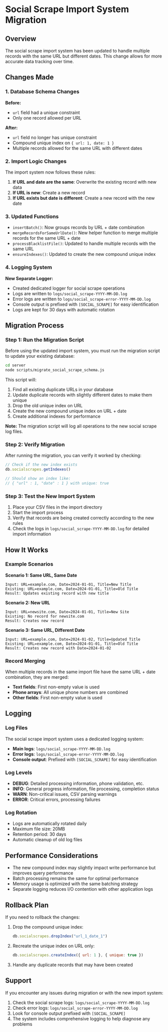 # Social Scrape Import System Migration

## Overview

The social scrape import system has been updated to handle multiple records with the same URL but different dates. This change allows for more accurate data tracking over time.

## Changes Made

### 1. Database Schema Changes

**Before:**
- `url` field had a unique constraint
- Only one record allowed per URL

**After:**
- `url` field no longer has unique constraint
- Compound unique index on `{ url: 1, date: 1 }`
- Multiple records allowed for the same URL with different dates

### 2. Import Logic Changes

The import system now follows these rules:

1. **If URL and date are the same**: Overwrite the existing record with new data
2. **If URL is new**: Create a new record
3. **If URL exists but date is different**: Create a new record with the new date

### 3. Updated Functions

- `insertBatch()`: Now groups records by URL + date combination
- `mergeRecordsForSameUrlDate()`: New helper function to merge multiple records for the same URL + date
- `processBlacklistFile()`: Updated to handle multiple records with the same URL
- `ensureIndexes()`: Updated to create the new compound unique index

### 4. Logging System

**New Separate Logger:**
- Created dedicated logger for social scrape operations
- Logs are written to `logs/social_scrape-YYYY-MM-DD.log`
- Error logs are written to `logs/social_scrape-error-YYYY-MM-DD.log`
- Console output is prefixed with `[SOCIAL_SCRAPE]` for easy identification
- Logs are kept for 30 days with automatic rotation

## Migration Process

### Step 1: Run the Migration Script

Before using the updated import system, you must run the migration script to update your existing database:

```bash
cd server
node scripts/migrate_social_scrape_schema.js
```

This script will:
1. Find all existing duplicate URLs in your database
2. Update duplicate records with slightly different dates to make them unique
3. Drop the old unique index on URL
4. Create the new compound unique index on URL + date
5. Create additional indexes for performance

**Note:** The migration script will log all operations to the new social scrape log files.

### Step 2: Verify Migration

After running the migration, you can verify it worked by checking:

```javascript
// Check if the new index exists
db.socialscrapes.getIndexes()

// Should show an index like:
// { "url" : 1, "date" : 1 } with unique: true
```

### Step 3: Test the New Import System

1. Place your CSV files in the import directory
2. Start the import process
3. Verify that records are being created correctly according to the new rules
4. Check the logs in `logs/social_scrape-YYYY-MM-DD.log` for detailed import information

## How It Works

### Example Scenarios

**Scenario 1: Same URL, Same Date**
```
Input: URL=example.com, Date=2024-01-01, Title=New Title
Existing: URL=example.com, Date=2024-01-01, Title=Old Title
Result: Updates existing record with new title
```

**Scenario 2: New URL**
```
Input: URL=newsite.com, Date=2024-01-01, Title=New Site
Existing: No record for newsite.com
Result: Creates new record
```

**Scenario 3: Same URL, Different Date**
```
Input: URL=example.com, Date=2024-01-02, Title=Updated Title
Existing: URL=example.com, Date=2024-01-01, Title=Old Title
Result: Creates new record with Date=2024-01-02
```

### Record Merging

When multiple records in the same import file have the same URL + date combination, they are merged:

- **Text fields**: First non-empty value is used
- **Phone arrays**: All unique phone numbers are combined
- **Other fields**: First non-empty value is used

## Logging

### Log Files

The social scrape import system uses a dedicated logging system:

- **Main logs**: `logs/social_scrape-YYYY-MM-DD.log`
- **Error logs**: `logs/social_scrape-error-YYYY-MM-DD.log`
- **Console output**: Prefixed with `[SOCIAL_SCRAPE]` for easy identification

### Log Levels

- **DEBUG**: Detailed processing information, phone validation, etc.
- **INFO**: General progress information, file processing, completion status
- **WARN**: Non-critical issues, CSV parsing warnings
- **ERROR**: Critical errors, processing failures

### Log Rotation

- Logs are automatically rotated daily
- Maximum file size: 20MB
- Retention period: 30 days
- Automatic cleanup of old log files

## Performance Considerations

- The new compound index may slightly impact write performance but improves query performance
- Batch processing remains the same for optimal performance
- Memory usage is optimized with the same batching strategy
- Separate logging reduces I/O contention with other application logs

## Rollback Plan

If you need to rollback the changes:

1. Drop the compound unique index:
   ```javascript
   db.socialscrapes.dropIndex("url_1_date_1")
   ```

2. Recreate the unique index on URL only:
   ```javascript
   db.socialscrapes.createIndex({ url: 1 }, { unique: true })
   ```

3. Handle any duplicate records that may have been created

## Support

If you encounter any issues during migration or with the new import system:

1. Check the social scrape logs: `logs/social_scrape-YYYY-MM-DD.log`
2. Check error logs: `logs/social_scrape-error-YYYY-MM-DD.log`
3. Look for console output prefixed with `[SOCIAL_SCRAPE]`
4. The system includes comprehensive logging to help diagnose any problems 